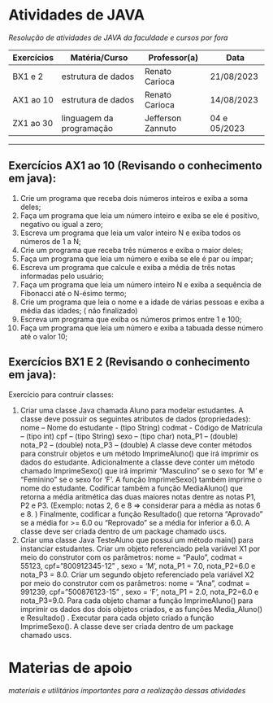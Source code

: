 # Atividades de JAVA
 _Resolução de atividades de JAVA da faculdade e cursos por fora_

Exercícios |  Matéria/Curso  |  Professor(a)  | Data
------| -----| ------| -------
BX1 e 2 | estrutura de dados | Renato Carioca | 21/08/2023
AX1 ao 10 | estrutura de dados | Renato Carioca | 14/08/2023
ZX1 ao 30 | linguagem da programação | Jefferson Zannuto | 04 e 05/2023




---

## Exercícios AX1 ao 10 (Revisando o conhecimento em java):
1. Crie um programa que receba dois números inteiros e exiba a soma deles;
2. Faça um programa que leia um número inteiro e exiba se ele é 
positivo, negativo ou igual a zero;
1. Escreva um programa que leia um valor inteiro N e exiba todos 
os números de 1 a N;
1. Crie um programa que receba três números e exiba o maior 
deles;
1. Faça um programa que leia um número e exiba se ele é par ou 
ímpar;
1. Escreva um programa que calcule e exiba a média de três 
notas informadas pelo usuário;
1. Faça um programa que leia um número inteiro N e exiba a 
sequência de Fibonacci até o N-ésimo termo;
1. Crie um programa que leia o nome e a idade de várias pessoas 
e exiba a média das idades; ( não finalizado)
 1. Escreva um programa que exiba os números primos entre 1 e 100;
 1. Faça um programa que leia um número e exiba a tabuada 
desse número até o valor 10;

## Exercícios BX1 E 2 (Revisando o conhecimento em java):
Exercício para contruir classes: 
1. Criar uma classe Java chamada Aluno para modelar estudantes. A classe deve possuir os seguintes 
atributos de dados (propriedades): 
nome – Nome do estudante - (tipo String)
codmat - Código de Matrícula – (tipo int)
cpf – (tipo String)
sexo – (tipo char)
nota_P1 – (double)
nota_P2 – (double)
nota_P3 – (double)
A classe deve conter métodos para construir objetos e um método ImprimeAluno() que irá imprimir os 
dados do estudante. Adicionalmente a classe deve conter um método chamado ImprimeSexo() que irá 
imprimir “Masculino” se o sexo for ‘M’ e “Feminino” se o sexo for ‘F’. 
A função ImprimeSexo() também imprime o nome do estudante. 
Codificar também a função MediaAluno() que retorna a média aritmética das duas maiores notas dentre as 
notas P1, P2 e P3. (Exemplo: notas 2, 6 e 8 => considerar para a média as notas 6 e 8. )
Finalmente, codificar a função Resultado() que retorna “Aprovado” se a média for >= 6.0 ou “Reprovado” 
se a média for inferior a 6.0. 
A classe deve ser criada dentro de um package chamado uscs.
2. Criar uma classe Java TesteAluno que possui um método main() para instanciar estudantes. Criar um 
objeto referenciado pela variável X1 por meio do construtor com os parâmetros: nome = “Paulo”, codmat = 
55123, cpf=”800912345-12” , sexo = ‘M’, nota_P1 = 7.0, nota_P2=6.0 e nota_P3 = 8.0. 
Criar um segundo objeto referenciado pela variável X2 por meio do construtor com os parâmetros: nome = 
“Ana”, codmat = 991239, cpf=”500876123-15” , sexo = ‘F’, nota_P1 = 2.0, nota_P2=6.0 e nota_P3=9.0. 
Para cada objeto chamar a função ImprimeAluno() para imprimir os dados dos dois objetos criados, e as 
funções Media_Aluno() e Resultado() . 
Executar para cada objeto criado a função ImprimeSexo(). 
A classe deve ser criada dentro de um package chamado uscs.

# Materias de apoio
_materiais e utilitários importantes para a realização dessas atividades_
